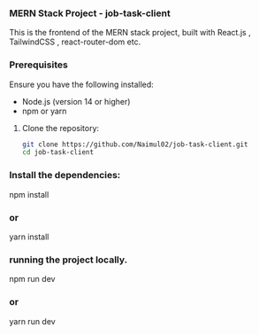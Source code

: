 ### MERN Stack Project - job-task-client

This is the frontend of the MERN stack project, built with React.js , TailwindCSS , react-router-dom etc.
### Prerequisites

Ensure you have the following installed:

- Node.js (version 14 or higher)
- npm or yarn

1. Clone the repository:

   ```bash
   git clone https://github.com/Naimul02/job-task-client.git
   cd job-task-client

### Install the dependencies:
   npm install
### or
yarn install

### running the project locally.
npm run dev
### or
yarn run dev


